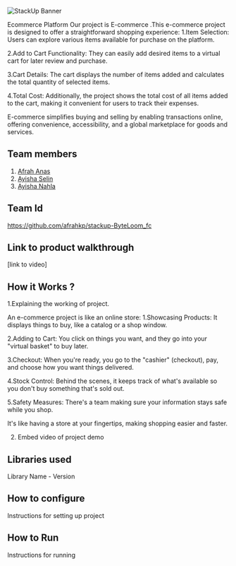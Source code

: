![StackUp Banner]([https://tinkerhub.frappe.cloud/files/stackup%20banner.jpeg])

Ecommerce Platform
Our project is E-commerce .This e-commerce project is designed to offer a straightforward shopping experience:
1.Item Selection: Users can explore various items available for purchase on the platform.

2.Add to Cart Functionality: They can easily add desired items to a virtual cart for later review and purchase.

3.Cart Details: The cart displays the number of items added and calculates the total quantity of selected items.

4.Total Cost: Additionally, the project shows the total cost of all items added to the cart, making it convenient for users to track their expenses.

E-commerce simplifies buying and selling by enabling transactions online, offering convenience, accessibility, and a global marketplace for goods and services.

## Team members
1. [Afrah Anas](https://github.com/afrahkp)
2. [Ayisha Selin](https://github.com/ayishaselin)
3. [Ayisha Nahla](https://github.com/Nahlaayisha)
## Team Id
https://github.com/afrahkp/stackup-ByteLoom_fc
## Link to product walkthrough
[link to video]
## How it Works ?
1.Explaining the working of project. 

An e-commerce project is like an online store:
1.Showcasing Products: It displays things to buy, like a catalog or a shop window.

2.Adding to Cart: You click on things you want, and they go into your "virtual basket" to buy later.

3.Checkout: When you're ready, you go to the "cashier" (checkout), pay, and choose how you want things delivered.

4.Stock Control: Behind the scenes, it keeps track of what's available so you don't buy something that's sold out.

5.Safety Measures: There's a team making sure your information stays safe while you shop.

It's like having a store at your fingertips, making shopping easier and faster.

2. Embed video of project demo
## Libraries used
Library Name - Version
## How to configure
Instructions for setting up project
## How to Run
Instructions for running
